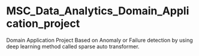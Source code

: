 # MSC_Data_Analytics_Domain_Application_project
Domain Application Project Based on Anomaly or Failure detection by using deep learning method called sparse auto transformer.

